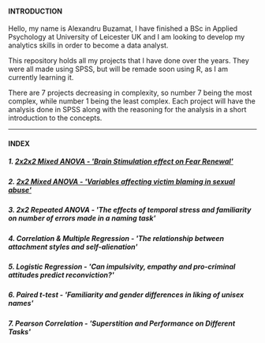 

#### **INTRODUCTION**
Hello, my name is Alexandru Buzamat, I have finished a BSc in Applied Psychology at University of Leicester UK and I am looking to develop my analytics skills in order to become a data analyst.

This repository holds all my projects that I have done over the years. They were all made using SPSS, but will be remade soon using R, as I am currently learning it.<br>

There are 7 projects decreasing in complexity, so number 7 being the most complex, while number 1 being the least complex. Each project will have the analysis done in SPSS along with the reasoning for the analysis in a short introduction to the concepts.

***

#### **INDEX**

##### 1. [2x2x2 Mixed ANOVA - _'Brain Stimulation effect on Fear Renewal'_](https://github.com/Sakkull/PersonalProjects/tree/master/Projects/1%20Brain%20Stimulation%20Effect)

##### 2. [2x2 Mixed ANOVA - _'Variables affecting victim blaming in sexual abuse'_](https://github.com/Sakkull/PersonalProjects/tree/master/Projects/2%20Mixed%20ANOVA%20-%20'Variables%20affecting%20victim%20blaming%20in%20sexual%20abuse')

##### 3. 2x2 Repeated ANOVA - _'The effects of temporal stress and familiarity on number of errors made in a naming task'_

##### 4. Correlation & Multiple Regression - _'The relationship between attachment styles and self-alienation'_

##### 5. Logistic Regression - _'Can impulsivity, empathy and pro-criminal attitudes predict reconviction?'_

##### 6. Paired t-test - _'Familiarity and gender differences in liking of unisex names'_

##### 7. Pearson Correlation - _'Superstition and Performance on Different Tasks'_
